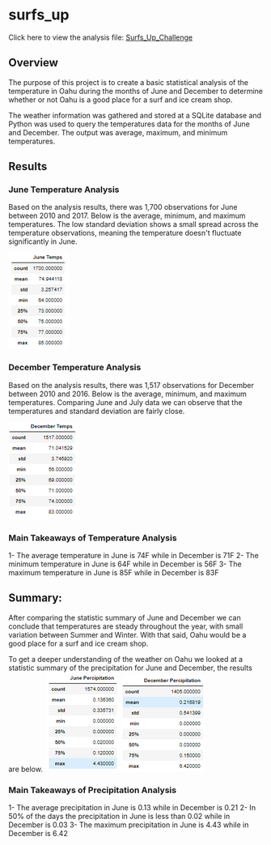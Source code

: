 # surfs_up
Click here to view the analysis file: [Surfs_Up_Challenge](https://github.com/carolineshipley/surfs_up/blob/main/SurfsUp_Challenge.ipynb)

## Overview 
The purpose of this project is to create a basic statistical analysis of the temperature in Oahu during the months of June and December to determine whether or not Oahu is a good place for a surf and ice cream shop. 

The weather information was gathered and stored at a SQLite database and Python was used to query the temperatures data for the months of June and December. The output was average, maximum, and minimum temperatures. 

## Results
### June Temperature Analysis
Based on the analysis results, there was 1,700 observations for June between 2010 and 2017. Below is the average, minimum, and maximum temperatures. The low standard deviation shows a small spread across the temperature observations, meaning the temperature doesn't fluctuate significantly in June.

![June Temperature Statistics](https://github.com/carolineshipley/surfs_up/blob/main/Resources/JuneTemp.PNG)

###  December Temperature Analysis
Based on the analysis results, there was 1,517 observations for December between 2010 and 2016. Below is the average, minimum, and maximum temperatures. Comparing June and July data we can observe that the temperatures and standard deviation are fairly close.

![December Temperature Statistics](https://github.com/carolineshipley/surfs_up/blob/main/Resources/DecTemp.PNG)

### Main Takeaways of Temperature Analysis
1- The average temperature in June is 74F while in December is 71F
2- The minimum temperature in June is 64F while in December is 56F
3- The maximum temperature in June is 85F while in December is 83F

## Summary:
After comparing the statistic summary of June and December we can conclude that temperatures are steady throughout the year, with small variation between Summer and Winter. With that said, Oahu would be a good place for a surf and ice cream shop.

To get a deeper understanding of the weather on Oahu we looked at a statistic summary of the precipitation for June and December, the results are below. 
![June Precipitation Statistics](https://github.com/carolineshipley/surfs_up/blob/main/Resources/JunePrec.PNG)
![December Precipitation Statistics](https://github.com/carolineshipley/surfs_up/blob/main/Resources/DecPrec.PNG)

### Main Takeaways of Precipitation Analysis
1- The average precipitation in June is 0.13 while in December is 0.21
2- In 50% of the days the precipitation in June is less than 0.02 while in December is 0.03
3- The maximum precipitation in June is 4.43 while in December is 6.42
